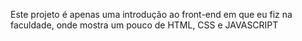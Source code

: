 Este projeto é apenas uma introdução ao front-end em que eu fiz na faculdade, onde mostra um pouco de HTML, CSS e JAVASCRIPT